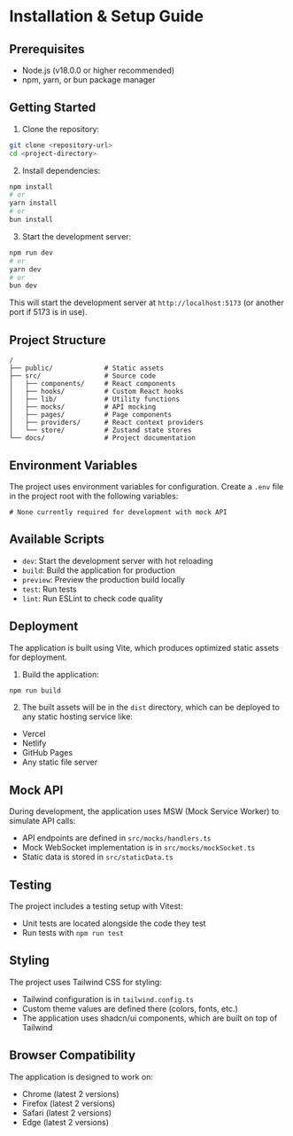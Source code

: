 
# Installation & Setup Guide

## Prerequisites

- Node.js (v18.0.0 or higher recommended)
- npm, yarn, or bun package manager

## Getting Started

1. Clone the repository:
```bash
git clone <repository-url>
cd <project-directory>
```

2. Install dependencies:
```bash
npm install
# or
yarn install
# or
bun install
```

3. Start the development server:
```bash
npm run dev
# or
yarn dev
# or
bun dev
```

This will start the development server at `http://localhost:5173` (or another port if 5173 is in use).

## Project Structure

```
/
├── public/             # Static assets
├── src/                # Source code
│   ├── components/     # React components
│   ├── hooks/          # Custom React hooks
│   ├── lib/            # Utility functions
│   ├── mocks/          # API mocking
│   ├── pages/          # Page components
│   ├── providers/      # React context providers
│   └── store/          # Zustand state stores
└── docs/               # Project documentation
```

## Environment Variables

The project uses environment variables for configuration. Create a `.env` file in the project root with the following variables:

```
# None currently required for development with mock API
```

## Available Scripts

- `dev`: Start the development server with hot reloading
- `build`: Build the application for production
- `preview`: Preview the production build locally
- `test`: Run tests
- `lint`: Run ESLint to check code quality

## Deployment

The application is built using Vite, which produces optimized static assets for deployment.

1. Build the application:
```bash
npm run build
```

2. The built assets will be in the `dist` directory, which can be deployed to any static hosting service like:
- Vercel
- Netlify
- GitHub Pages
- Any static file server

## Mock API

During development, the application uses MSW (Mock Service Worker) to simulate API calls:

- API endpoints are defined in `src/mocks/handlers.ts`
- Mock WebSocket implementation is in `src/mocks/mockSocket.ts`
- Static data is stored in `src/staticData.ts`

## Testing

The project includes a testing setup with Vitest:

- Unit tests are located alongside the code they test
- Run tests with `npm run test`

## Styling

The project uses Tailwind CSS for styling:

- Tailwind configuration is in `tailwind.config.ts`
- Custom theme values are defined there (colors, fonts, etc.)
- The application uses shadcn/ui components, which are built on top of Tailwind

## Browser Compatibility

The application is designed to work on:
- Chrome (latest 2 versions)
- Firefox (latest 2 versions)
- Safari (latest 2 versions)
- Edge (latest 2 versions)
